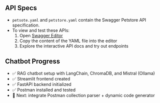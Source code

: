 ## API Specs

- `petsote.yaml` and `petstore.yaml` contain the Swagger Petstore API specification.
- To view and test these APIs:
  1. Open [Swagger Editor](https://editor.swagger.io)
  2. Copy the content of the YAML file into the editor
  3. Explore the interactive API docs and try out endpoints

## Chatbot Progress

- ✅ RAG chatbot setup with LangChain, ChromaDB, and Mistral (Ollama)
- ✅ Streamlit frontend created
- ✅ FastAPI backend initialized
- ✅ Postman installed and tested
- 🚧 Next: integrate Postman collection parser + dynamic code generator
